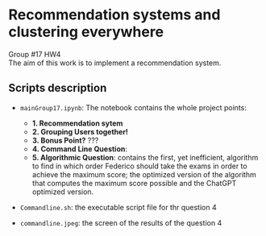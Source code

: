 # Recommendation systems and clustering everywhere
Group #17 HW4\
The aim of this work is to implement a recommendation system.
## Scripts description
* `mainGroup17.ipynb`: The notebook contains the whole project points:
  * **1. Recommendation sytem**
  * **2. Grouping Users together!**
  * **3. Bonus Point?** ???
  * **4. Command Line Question**: 
  * **5. Algorithmic Question**: contains the first, yet inefficient, algorithm to find in which order Federico should take the exams in order to achieve the maximum score; the optimized version of the algorithm that computes the maximum score possible and the ChatGPT optimized version. 

* `Commandline.sh`: the executable script file for thr question 4
* `commandline.jpeg`: the screen of the results of the question 4
